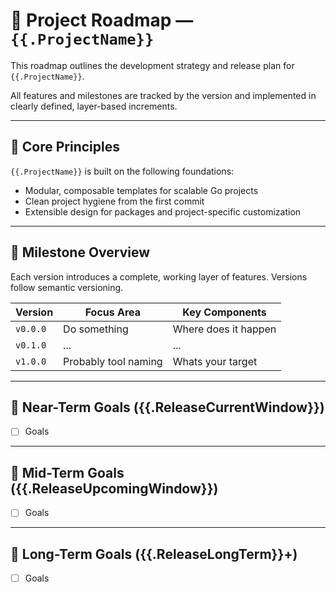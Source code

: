 # 📍 Project Roadmap — `{{.ProjectName}}`

This roadmap outlines the development strategy and release plan for `{{.ProjectName}}`.

All features and milestones are tracked by the version and implemented in clearly defined, layer-based increments.

---

## 🧱 Core Principles

`{{.ProjectName}}` is built on the following foundations:

* Modular, composable templates for scalable Go projects
* Clean project hygiene from the first commit
* Extensible design for packages and project-specific customization

---

## 🔖 Milestone Overview

Each version introduces a complete, working layer of features. Versions follow semantic versioning.

| Version  | Focus Area           | Key Components       |
|----------|----------------------|----------------------|
| `v0.0.0` | Do something         | Where does it happen |
| `v0.1.0` | ...                  | ...                  |
| `v1.0.0` | Probably tool naming | Whats your target    |

---

## 🎯 Near-Term Goals ({{.ReleaseCurrentWindow}})

* [ ] Goals

---

## 🧭 Mid-Term Goals ({{.ReleaseUpcomingWindow}})

* [ ] Goals

---

## 🚀 Long-Term Goals ({{.ReleaseLongTerm}}+)

* [ ] Goals
